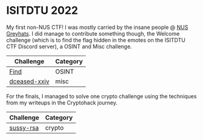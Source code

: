 # ISITDTU 2022

My first non-NUS CTF! I was mostly carried by the insane people @ [NUS Greyhats](https://nusgreyhats.org/). I did manage to contribute something though, the Welcome challenge (which is to find the flag hidden in the emotes on the ISITDTU CTF Discord server), a OSINT and Misc challenge.

| Challenge                        | Category |
|----------------------------------|----------|
|[Find](./find)| OSINT | 
|[dceased-xxiv](./dceased-xxiv) | misc |

For the finals, I managed to solve one crypto challenge using the techniques from my writeups in the Cryptohack journey.

| Challenge                        | Category |
|----------------------------------|----------|
|[sussy-rsa](./sussy-rsa)| crypto |